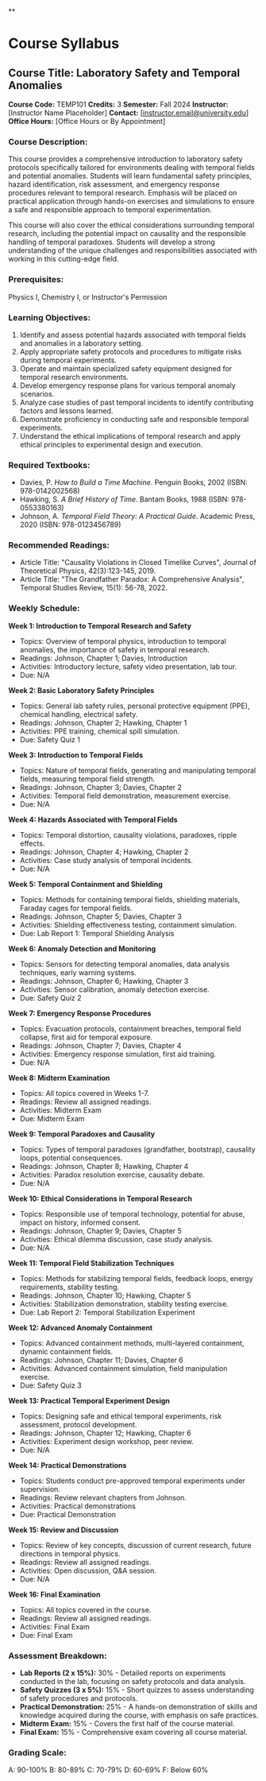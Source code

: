 **
# Course Syllabus
## Course Title: Laboratory Safety and Temporal Anomalies
**Course Code:** TEMP101
**Credits:** 3
**Semester:** Fall 2024
**Instructor:** [Instructor Name Placeholder]
**Contact:** [instructor.email@university.edu]
**Office Hours:** [Office Hours or By Appointment]

### Course Description:
This course provides a comprehensive introduction to laboratory safety protocols specifically tailored for environments dealing with temporal fields and potential anomalies. Students will learn fundamental safety principles, hazard identification, risk assessment, and emergency response procedures relevant to temporal research. Emphasis will be placed on practical application through hands-on exercises and simulations to ensure a safe and responsible approach to temporal experimentation.

This course will also cover the ethical considerations surrounding temporal research, including the potential impact on causality and the responsible handling of temporal paradoxes. Students will develop a strong understanding of the unique challenges and responsibilities associated with working in this cutting-edge field.

### Prerequisites:
Physics I, Chemistry I, or Instructor's Permission

### Learning Objectives:
1.  Identify and assess potential hazards associated with temporal fields and anomalies in a laboratory setting.
2.  Apply appropriate safety protocols and procedures to mitigate risks during temporal experiments.
3.  Operate and maintain specialized safety equipment designed for temporal research environments.
4.  Develop emergency response plans for various temporal anomaly scenarios.
5.  Analyze case studies of past temporal incidents to identify contributing factors and lessons learned.
6.  Demonstrate proficiency in conducting safe and responsible temporal experiments.
7.  Understand the ethical implications of temporal research and apply ethical principles to experimental design and execution.

### Required Textbooks:
- Davies, P. *How to Build a Time Machine*. Penguin Books, 2002 (ISBN: 978-0142002568)
- Hawking, S. *A Brief History of Time*. Bantam Books, 1988 (ISBN: 978-0553380163)
- Johnson, A. *Temporal Field Theory: A Practical Guide*. Academic Press, 2020 (ISBN: 978-0123456789)

### Recommended Readings:
- Article Title: "Causality Violations in Closed Timelike Curves", Journal of Theoretical Physics, 42(3):123-145, 2019.
- Article Title: "The Grandfather Paradox: A Comprehensive Analysis", Temporal Studies Review, 15(1): 56-78, 2022.

### Weekly Schedule:
**Week 1: Introduction to Temporal Research and Safety**
- Topics: Overview of temporal physics, introduction to temporal anomalies, the importance of safety in temporal research.
- Readings: Johnson, Chapter 1; Davies, Introduction
- Activities: Introductory lecture, safety video presentation, lab tour.
- Due: N/A

**Week 2: Basic Laboratory Safety Principles**
- Topics: General lab safety rules, personal protective equipment (PPE), chemical handling, electrical safety.
- Readings: Johnson, Chapter 2; Hawking, Chapter 1
- Activities: PPE training, chemical spill simulation.
- Due: Safety Quiz 1

**Week 3: Introduction to Temporal Fields**
- Topics: Nature of temporal fields, generating and manipulating temporal fields, measuring temporal field strength.
- Readings: Johnson, Chapter 3; Davies, Chapter 2
- Activities: Temporal field demonstration, measurement exercise.
- Due: N/A

**Week 4: Hazards Associated with Temporal Fields**
- Topics: Temporal distortion, causality violations, paradoxes, ripple effects.
- Readings: Johnson, Chapter 4; Hawking, Chapter 2
- Activities: Case study analysis of temporal incidents.
- Due: N/A

**Week 5: Temporal Containment and Shielding**
- Topics: Methods for containing temporal fields, shielding materials, Faraday cages for temporal fields.
- Readings: Johnson, Chapter 5; Davies, Chapter 3
- Activities: Shielding effectiveness testing, containment simulation.
- Due: Lab Report 1: Temporal Shielding Analysis

**Week 6: Anomaly Detection and Monitoring**
- Topics: Sensors for detecting temporal anomalies, data analysis techniques, early warning systems.
- Readings: Johnson, Chapter 6; Hawking, Chapter 3
- Activities: Sensor calibration, anomaly detection exercise.
- Due: Safety Quiz 2

**Week 7: Emergency Response Procedures**
- Topics: Evacuation protocols, containment breaches, temporal field collapse, first aid for temporal exposure.
- Readings: Johnson, Chapter 7; Davies, Chapter 4
- Activities: Emergency response simulation, first aid training.
- Due: N/A

**Week 8: Midterm Examination**
- Topics: All topics covered in Weeks 1-7.
- Readings: Review all assigned readings.
- Activities: Midterm Exam
- Due: Midterm Exam

**Week 9: Temporal Paradoxes and Causality**
- Topics: Types of temporal paradoxes (grandfather, bootstrap), causality loops, potential consequences.
- Readings: Johnson, Chapter 8; Hawking, Chapter 4
- Activities: Paradox resolution exercise, causality debate.
- Due: N/A

**Week 10: Ethical Considerations in Temporal Research**
- Topics: Responsible use of temporal technology, potential for abuse, impact on history, informed consent.
- Readings: Johnson, Chapter 9; Davies, Chapter 5
- Activities: Ethical dilemma discussion, case study analysis.
- Due: N/A

**Week 11: Temporal Field Stabilization Techniques**
- Topics: Methods for stabilizing temporal fields, feedback loops, energy requirements, stability testing.
- Readings: Johnson, Chapter 10; Hawking, Chapter 5
- Activities: Stabilization demonstration, stability testing exercise.
- Due: Lab Report 2: Temporal Stabilization Experiment

**Week 12: Advanced Anomaly Containment**
- Topics: Advanced containment methods, multi-layered containment, dynamic containment fields.
- Readings: Johnson, Chapter 11; Davies, Chapter 6
- Activities: Advanced containment simulation, field manipulation exercise.
- Due: Safety Quiz 3

**Week 13: Practical Temporal Experiment Design**
- Topics: Designing safe and ethical temporal experiments, risk assessment, protocol development.
- Readings: Johnson, Chapter 12; Hawking, Chapter 6
- Activities: Experiment design workshop, peer review.
- Due: N/A

**Week 14: Practical Demonstrations**
- Topics: Students conduct pre-approved temporal experiments under supervision.
- Readings: Review relevant chapters from Johnson.
- Activities: Practical demonstrations
- Due: Practical Demonstration

**Week 15: Review and Discussion**
- Topics: Review of key concepts, discussion of current research, future directions in temporal physics.
- Readings: Review all assigned readings.
- Activities: Open discussion, Q&A session.
- Due: N/A

**Week 16: Final Examination**
- Topics: All topics covered in the course.
- Readings: Review all assigned readings.
- Activities: Final Exam
- Due: Final Exam

### Assessment Breakdown:
*   **Lab Reports (2 x 15%):** 30% - Detailed reports on experiments conducted in the lab, focusing on safety protocols and data analysis.
*   **Safety Quizzes (3 x 5%):** 15% - Short quizzes to assess understanding of safety procedures and protocols.
*   **Practical Demonstration:** 25% - A hands-on demonstration of skills and knowledge acquired during the course, with emphasis on safe practices.
*   **Midterm Exam:** 15% - Covers the first half of the course material.
*   **Final Exam:** 15% - Comprehensive exam covering all course material.

### Grading Scale:
A: 90-100%
B: 80-89%
C: 70-79%
D: 60-69%
F: Below 60%